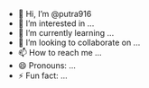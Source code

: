 - 👋 Hi, I’m @putra916
- 👀 I’m interested in ...
- 🌱 I’m currently learning ...
- 💞️ I’m looking to collaborate on ...
- 📫 How to reach me ...
- 😄 Pronouns: ...
- ⚡ Fun fact: ...

<!---
putra916/putra916 is a ✨ special ✨ repository because its `README.md` (this file) appears on your GitHub profilje.
You can click the Preview link to take a look at your changes.
--->
